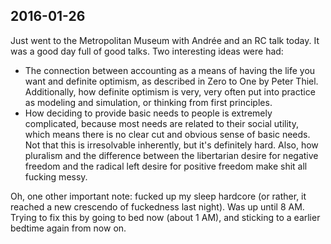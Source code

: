 ## 2016-01-26

Just went to the Metropolitan Museum with Andrée and an RC talk today. It was a good day full of good talks. Two interesting ideas were had:

- The connection between accounting as a means of having the life you want and definite optimism, as described in Zero to One by Peter Thiel. Additionally, how definite optimism is very, very often put into practice as modeling and simulation, or thinking from first principles.
- How deciding to provide basic needs to people is extremely complicated, because most needs are related to their social utility, which means there is no clear cut and obvious sense of basic needs. Not that this is irresolvable inherently, but it's definitely hard. Also, how pluralism and the difference between the libertarian desire for negative freedom and the radical left desire for positive freedom make shit all fucking messy.

Oh, one other important note: fucked up my sleep hardcore (or rather, it reached a new crescendo of fuckedness last night). Was up until 8 AM. Trying to fix this by going to bed now (about 1 AM), and sticking to a earlier bedtime again from now on.
